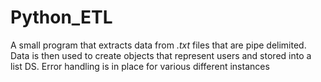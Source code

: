# Python_ETL
A small program that extracts data from *.txt* files that are pipe delimited.
Data is then used to create objects that represent users and stored into a list DS.
Error handling is in place for various different instances
